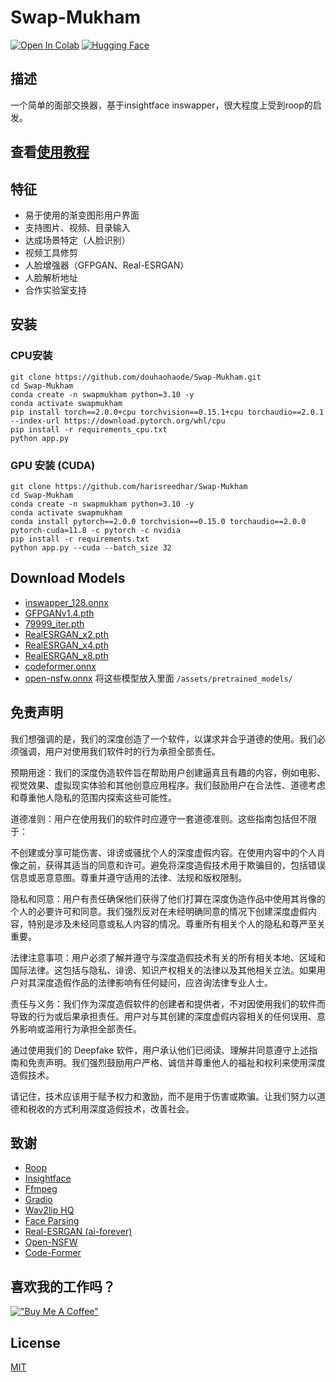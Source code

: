 # Swap-Mukham
[![Open In Colab](https://img.shields.io/badge/Open%20In-Colab-blue?logo=google-colab&logoColor=white)](https://colab.research.google.com/github/harisreedhar/Swap-Mukham/blob/main/swap_mukham_colab.ipynb)
[![Hugging Face](https://img.shields.io/badge/Demo-%F0%9F%A4%97%20Hugging%20Face-blue)](https://huggingface.co/spaces/bluefoxcreation/SwapMukham)
## 描述

一个简单的面部交换器，基于insightface inswapper，很大程度上受到roop的启发。


## 查看[使用教程](https://www.bilibili.com/video/BV1pN411p7vh/?vd_source=faa4615f3c71b2b526ed2b1f48a70b2c)

## 特征
- 易于使用的渐变图形用户界面
- 支持图片、视频、目录输入
- 达成场景特定（人脸识别）
- 视频工具修剪
- 人脸增强器（GFPGAN、Real-ESRGAN）
- 人脸解析地址
- 合作实验室支持


## 安装
### CPU安装
````
git clone https://github.com/douhaohaode/Swap-Mukham.git
cd Swap-Mukham
conda create -n swapmukham python=3.10 -y
conda activate swapmukham
pip install torch==2.0.0+cpu torchvision==0.15.1+cpu torchaudio==2.0.1 --index-url https://download.pytorch.org/whl/cpu
pip install -r requirements_cpu.txt
python app.py
````
### GPU 安装 (CUDA)
````
git clone https://github.com/harisreedhar/Swap-Mukham
cd Swap-Mukham
conda create -n swapmukham python=3.10 -y
conda activate swapmukham
conda install pytorch==2.0.0 torchvision==0.15.0 torchaudio==2.0.0 pytorch-cuda=11.8 -c pytorch -c nvidia
pip install -r requirements.txt
python app.py --cuda --batch_size 32
````
## Download Models
- [inswapper_128.onnx](https://huggingface.co/deepinsight/inswapper/resolve/main/inswapper_128.onnx)
- [GFPGANv1.4.pth](https://github.com/TencentARC/GFPGAN/releases/download/v1.3.0/GFPGANv1.4.pth)
- [79999_iter.pth](https://drive.google.com/open?id=154JgKpzCPW82qINcVieuPH3fZ2e0P812)
- [RealESRGAN_x2.pth](https://huggingface.co/ai-forever/Real-ESRGAN/resolve/main/RealESRGAN_x2.pth)
- [RealESRGAN_x4.pth](https://huggingface.co/ai-forever/Real-ESRGAN/resolve/main/RealESRGAN_x4.pth)
- [RealESRGAN_x8.pth](https://huggingface.co/ai-forever/Real-ESRGAN/resolve/main/RealESRGAN_x8.pth)
- [codeformer.onnx](https://huggingface.co/bluefoxcreation/Codeformer-ONNX/resolve/main/codeformer.onnx)
- [open-nsfw.onnx](https://huggingface.co/bluefoxcreation/open-nsfw/resolve/main/open-nsfw.onnx)
 将这些模型放入里面 ``/assets/pretrained_models/``

## 免责声明

我们想强调的是，我们的深度创造了一个软件，以谋求并合乎道德的使用。我们必须强调，用户对使用我们软件时的行为承担全部责任。

预期用途：我们的深度伪造软件旨在帮助用户创建逼真且有趣的内容，例如电影、视觉效果、虚拟现实体验和其他创意应用程序。我们鼓励用户在合法性、道德考虑和尊重他人隐私的范围内探索这些可能性。

道德准则：用户在使用我们的软件时应遵守一套道德准则。这些指南包括但不限于：

不创建或分享可能伤害、诽谤或骚扰个人的深度虚假内容。在使用内容中的个人肖像之前，获得其适当的同意和许可。避免将深度造假技术用于欺骗目的，包括错误信息或恶意意图。尊重并遵守适用的法律、法规和版权限制。

隐私和同意：用户有责任确保他们获得了他们打算在深度伪造作品中使用其肖像的个人的必要许可和同意。我们强烈反对在未经明确同意的情况下创建深度虚假内容，特别是涉及未经同意或私人内容的情况。尊重所有相关个人的隐私和尊严至关重要。

法律注意事项：用户必须了解并遵守与深度造假技术有关的所有相关本地、区域和国际法律。这包括与隐私、诽谤、知识产权相关的法律以及其他相关立法。如果用户对其深度造假作品的法律影响有任何疑问，应咨询法律专业人士。

责任与义务：我们作为深度造假软件的创建者和提供者，不对因使用我们的软件而导致的行为或后果承担责任。用户对与其创建的深度虚假内容相关的任何误用、意外影响或滥用行为承担全部责任。

通过使用我们的 Deepfake 软件，用户承认他们已阅读、理解并同意遵守上述指南和免责声明。我们强烈鼓励用户严格、诚信并尊重他人的福祉和权利来使用深度造假技术。

请记住，技术应该用于赋予权力和激励，而不是用于伤害或欺骗。让我们努力以道德和税收的方式利用深度造假技术，改善社会。

## 致谢

- [Roop](https://github.com/s0md3v/roop)
- [Insightface](https://github.com/deepinsight)
- [Ffmpeg](https://ffmpeg.org/)
- [Gradio](https://gradio.app/)
- [Wav2lip HQ](https://github.com/Markfryazino/wav2lip-hq)
- [Face Parsing](https://github.com/zllrunning/face-parsing.PyTorch)
- [Real-ESRGAN (ai-forever)](https://github.com/ai-forever/Real-ESRGAN)
- [Open-NSFW](https://github.com/yahoo/open_nsfw)
- [Code-Former](https://github.com/sczhou/CodeFormer)

## 喜欢我的工作吗？
[!["Buy Me A Coffee"](https://www.buymeacoffee.com/assets/img/custom_images/orange_img.png)](https://www.buymeacoffee.com/harisreedhar)

## License

[MIT](https://choosealicense.com/licenses/mit/)
